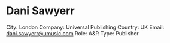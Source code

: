 # Dani Sawyerr

City: London
Company: Universal Publishing
Country: UK
Email: dani.sawyerr@umusic.com
Role: A&R
Type: Publisher